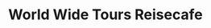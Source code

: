 ---
title: "World Wide Tours Reisecafe"
url: /freital/world-wide-tours-reisecafe/
shop: Reisebüro
---